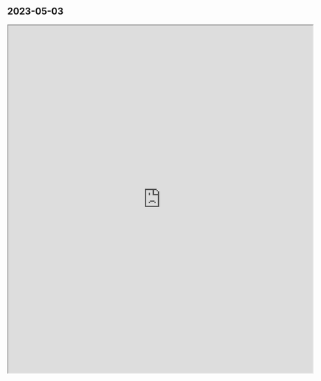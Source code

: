 ## 2023-05-03


<iframe width=700 height=800 src="https://www.mapmyride.com/workout/7249887322" />


up:: [[Exercise Log]]
tags:: #log/ride 
